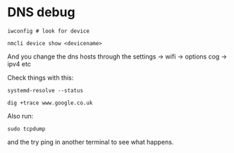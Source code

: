 # DNS debug


    iwconfig # look for device

    nmcli device show <devicename>

And you change the dns hosts through the settings -> wifi -> options cog -> ipv4 etc

Check things with this:

    systemd-resolve --status

    dig +trace www.google.co.uk


Also run:

    sudo tcpdump


and the try ping in another terminal to see what happens.
